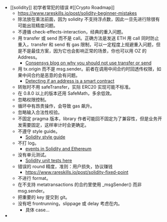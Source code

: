 - [[solidity]] 初学者常犯的错误 #[[Crypto Roadmap]]
	- https://www.rareskills.io/post/solidity-beginner-mistakes
	- 除法放在乘法前面，因为 solidity 不支持浮点数，因此一旦先进行除很有可能出现精度问题。
	- 不遵循 check-effects-interaction，经典的重入问题。
	- 用 transfer 或 send 而不是 call。正确方法是发送 ETH 用 call 同时防止重入，transfer 和 send 有 gas 限制，可以一定程度上规避重入问题，但是不是最佳方案，因为它也会影响正常的场景，你也可以用 OZ 的 Address。
		- [Consensys blog on why you should not use transfer or send](https://consensys.io/diligence/blog/2019/09/stop-using-soliditys-transfer-now/)
	- 用 tx.origin 而不是 msg.sender。前者在调用中间合约时回透传权限，如果中间合约是恶意的会有问题。
		- [Detecting if an address is a smart contract](https://www.rareskills.io/post/solidity-code-length)
	- 转账时不用 safeTransfer，实际 ERC20 实现可能不标准。
	- 在 0.8.0 以上的版本还用 SafeMath，多余低效。
	- 忽略权限控制。
	- 循环中有昂贵操作，会导致 gas 飙升。
	- 忽略输入合法性校验。
	- 不固定 pragma 版本，library 作者可能回不固定为了兼容性，但是业务开发需要固定，这样审计时会更确定。
	- 不遵守 style guide。
		- [Solidity style guide](https://www.rareskills.io/post/solidity-style-guide)
	- 不打 log。
		- [events in Solidity and Ethereum](https://www.rareskills.io/post/ethereum-events)
	- 没有单元测试。
		- [Solidity unit tests here](https://www.rareskills.io/post/foundry-testing-solidity)
	- 错误的 round 精度，准则：用户损失，协议赚钱
		- https://www.rareskills.io/post/solidity-fixed-point
	- 不进行 format。
	- 在不支持 metatransactions 的合约里使用 _msgSender() 而非 msg.sender。
	- 把重要的 key 提交到 git。
	- 没有吧 frontrunning，slippage 或 delay 考虑在内。
		- 具体 case...
-